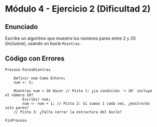 # Módulo 4 - Ejercicio 2 (Dificultad 2)

## Enunciado
Escribe un algoritmo que muestre los números pares entre 2 y 20 (inclusive), usando un bucle `Mientras`.

## Código con Errores
```pseudocode
Proceso ParesMientras

    Definir num Como Entero;
    num <- 2;

    Mientras num < 20 Hacer // Pista 1: ¿La condición '< 20' incluye el número 20?
        Escribir num;
        num <- num + 1; // Pista 2: Si sumas 1 cada vez, ¿mostrarás solo pares?
    // Pista 3: ¿Falta cerrar la estructura del bucle?

FinProceso
```
